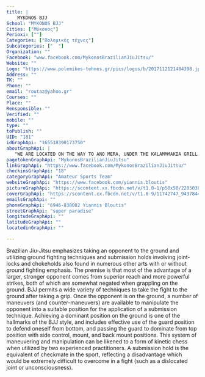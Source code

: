 ```yaml
---
title: |
    MYKONOS BJJ
School: "MYKONOS BJJ"
Cities: ["Μύκονος"]
Perioxi: [""]
Categories: ["Πολεμικές τέχνες"]
Subcategories: ["  "]
Organization: ""
Facebook: "www.facebook.com/MykonosBrazilianJiuJitsu/"
Website: ""
Logo: "https://www.polemikes-tehnes.gr/pics/logos/b/2017112121484398.jpg"
Address: ""
TK: ""
Phone: ""
email: "routaz@yahoo.gr"
Courses: ""
Place: ""
Rensponsible: ""
Verified: ""
mobile: ""
type: ""
toPublish: ""
UID: "181"
idGraphApi: "165518390173750"
aboutGraphApi: | 
   "WE ARE LOCATED ON THE WAY TO ANO MERA, UNDER THE KALAMMMAKIA GRILL HOUSE. MONDAY TO FRIDAY 4:30-5:30 BJJ FOR KIDS MONDAY TO FRIDAY 5:30-7:00 BJJ FOR ADULTS "
pagetokenGraphApi: "MykonosBrazilianJiuJitsu"
linkGraphApi: "https://www.facebook.com/MykonosBrazilianJiuJitsu/"
checkinsGraphApi: "18"
categoryGraphApi: "Amateur Sports Team"
websiteGraphApi: "https://www.facebook.com/yiannis.bloutis"
pictureGraphApi: "https://scontent.xx.fbcdn.net/v/t1.0-1/p50x50/22050381_1605083842883857_6921300479655717798_n.jpg?oh=e7cbeafdef965bba52820746892fc1a5&amp;oe=5B3C7006"
coverGraphApi: "https://scontent.xx.fbcdn.net/v/t1.0-9/11742747_943784455680469_5234357354799825307_n.jpg?oh=a09053e354d647697f34796050853836&amp;oe=5B09CA47"
emailsGraphApi: ""
phoneGraphApi: "6946-838082 Yiannis Bloutis"
streetGraphApi: "super paradise"
longitudeGraphApi: ""
latitudeGraphApi: ""
locatedinGraphApi: ""

---
```


Brazilian Jiu-Jitsu emphasizes taking an opponent to the ground and utilizing ground fighting techniques and submission holds involving joint-locks and chokeholds also found in numerous other arts with or without ground fighting emphasis. The premise is that most of the advantage of a larger, stronger opponent comes from superior reach and more powerful strikes, both of which are somewhat negated when grappling on the ground. BJJ permits a wide variety of techniques to take the fight to the ground after taking a grip. Once the opponent is on the ground, a number of maneuvers (and counter-maneuvers) are available to manipulate the opponent into a suitable position for the application of a submission technique. Achieving a dominant position on the ground is one of the hallmarks of the BJJ style, and includes effective use of the guard position to defend oneself from bottom, and passing the guard to dominate from top position with side control, mount, and back mount positions. This system of maneuvering and manipulation can be likened to a form of kinetic chess when utilized by two experienced practitioners. A submission hold is the equivalent of checkmate in the sport, reflecting a disadvantage which would be extremely difficult to overcome in a fight (such as a dislocated joint or unconsciousness).

